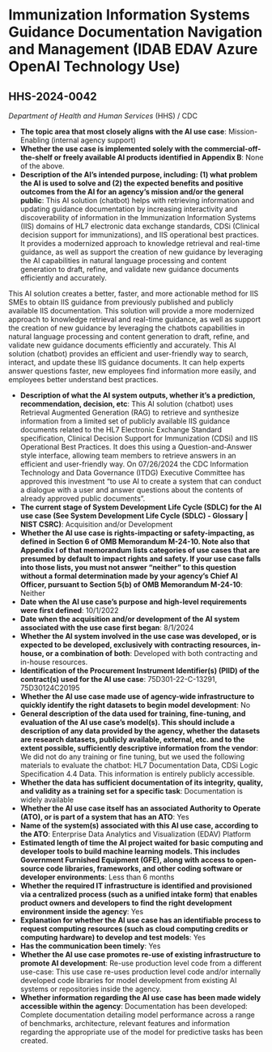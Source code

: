 # Immunization Information Systems Guidance Documentation Navigation and Management (IDAB EDAV Azure OpenAI Technology Use)
## HHS-2024-0042
_Department of Health and Human Services_ (HHS) / CDC


+ **The topic area that most closely aligns with the AI use case**: Mission-Enabling (internal agency support)
+ **Whether the use case is implemented solely with the commercial-off-the-shelf or freely available AI products identified in Appendix B**: None of the above.
+ **Description of the AI’s intended purpose, including: (1) what problem the AI is used to solve and (2) the expected benefits and positive outcomes from the AI for an agency’s mission and/or the general public**: This AI solution (chatbot) helps with retrieving information and updating guidance documentation by increasing interactivity and discoverability of information in the Immunization Information Systems (IIS) domains of HL7 electronic data exchange standards, CDSi (Clinical decision support for immunizations), and IIS operational best practices. It provides a modernized approach to knowledge retrieval and real-time guidance, as well as support the creation of new guidance by leveraging the AI capabilities in natural language processing and content generation to draft, refine, and validate new guidance documents efficiently and accurately.

This AI solution creates a better, faster, and more actionable method for IIS SMEs to obtain IIS guidance from previously published and publicly available IIS documentation. This solution will provide a more modernized approach to knowledge retrieval and real-time guidance, as well as support the creation of new guidance by leveraging the chatbots capabilities in natural language processing and content generation to draft, refine, and validate new guidance documents efficiently and accurately.
This AI solution (chatbot) provides an efficient and user-friendly way to search, interact, and update these IIS guidance documents. It can help experts answer questions faster, new employees find information more easily, and employees better understand best practices.
+ **Description of what the AI system outputs, whether it’s a prediction, recommendation, decision, etc**: This AI solution (chatbot) uses Retrieval Augmented Generation (RAG) to retrieve and synthesize information from a limited set of publicly available IIS guidance documents related to the HL7 Electronic Exchange Standard specification, Clinical Decision Support for Immunization (CDSi) and IIS Operational Best Practices. It does this using a Question-and-Answer style interface, allowing team members to retrieve answers in an efficient and user-friendly way.
On 07/26/2024 the CDC Information Technology and Data Governance (ITDG) Executive Committee has approved this investment “to use AI to create a system that can conduct a dialogue with a user and answer questions about the contents of already approved public documents”.
+ **The current stage of System Development Life Cycle (SDLC) for the AI use case (See System Development Life Cycle (SDLC) - Glossary | NIST CSRC)**: Acquisition and/or Development
+ **Whether the AI use case is rights-impacting or safety-impacting, as defined in Section 6 of OMB Memorandum M-24-10. Note also that Appendix I of that memorandum lists categories of use cases that are presumed by default to impact rights and safety. If your use case falls into those lists, you must not answer “neither” to this question without a formal determination made by your agency’s Chief AI Officer, pursuant to Section 5(b) of OMB Memorandum M-24-10**: Neither
+ **Date when the AI use case’s purpose and high-level requirements were first defined**: 10/1/2022
+ **Date when the acquisition and/or development of the AI system associated with the use case first began**: 8/1/2024
+ **Whether the AI system involved in the use case was developed, or is expected to be developed, exclusively with contracting resources, in-house, or a combination of both**: Developed with both contracting and in-house resources.
+ **Identification of the Procurement Instrument Identifier(s) (PIID) of the contract(s) used for the AI use case**: 75D301-22-C-13291, 75D30124C20195
+ **Whether the AI use case made use of agency-wide infrastructure to quickly identify the right datasets to begin model development**: No
+ **General description of the data used for training, fine-tuning, and evaluation of the AI use case’s model(s). This should include a description of any data provided by the agency, whether the datasets are research datasets, publicly available, external, etc. and to the extent possible, sufficiently descriptive information from the vendor**: We did not do any training or fine tuning, but we used the following materials to evaluate the chatbot: HL7 Documentation Data, CDSi Logic Specification 4.4 Data. This information is entirely publicly accessible.
+ **Whether the data has sufficient documentation of its integrity, quality, and validity as a training set for a specific task**: Documentation is widely available
+ **Whether the AI use case itself has an associated Authority to Operate (ATO), or is part of a system that has an ATO**: Yes
+ **Name of the system(s) associated with this AI use case, according to the ATO**: Enterprise Data Analytics and Visualization (EDAV) Platform
+ **Estimated length of time the AI project waited for basic computing and developer tools to build machine learning models. This includes Government Furnished Equipment (GFE), along with access to open-source code libraries, frameworks, and other coding software or developer environments**: Less than 6 months
+ **Whether the required IT infrastructure is identified and provisioned via a centralized process (such as a unified intake form) that enables product owners and developers to find the right development environment inside the agency**: Yes
+ **Explanation for whether the AI use case has an identifiable process to request computing resources (such as cloud computing credits or computing hardware) to develop and test models**: Yes
+ **Has the communication been timely**: Yes
+ **Whether the AI use case promotes re-use of existing infrastructure to promote AI development**: Re-use production level code from a different use-case: This use case re-uses production level code and/or internally developed code libraries for model development from existing AI systems or repositories inside the agency.
+ **Whether information regarding the AI use case has been made widely accessible within the agency**: Documentation has been developed: Complete documentation detailing model performance across a range of benchmarks, architecture, relevant features and information regarding the appropriate use of the model for predictive tasks has been created.